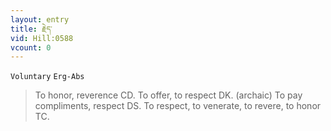 ```yaml
---
layout: entry
title: རྗེད་
vid: Hill:0588
vcount: 0
---
```

`Voluntary` `Erg-Abs`
> To honor, reverence CD\.
 To offer, to respect DK\.
 (archaic) To pay compliments, respect DS\.
 To respect, to venerate, to revere, to honor TC\.

